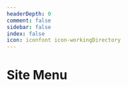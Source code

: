 ```yaml
---
headerDepth: 0
comment: false
sidebar: false
index: false
icon: iconfont icon-workingDirectory
---
```


# Site Menu

<AutoCatalog base="/id/" level="3" />
